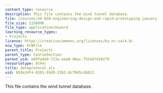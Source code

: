 ```yaml
---
content_type: resource
description: This file contains the wind tunnel database.
file: /courses/16-810-engineering-design-and-rapid-prototyping-january-iap-2005/693e24f4019155d923b28c7845cdb812_dataprotocol.xls
file_size: 1156096
file_type: application/msword
learning_resource_types:
- Projects
license: https://creativecommons.org/licenses/by-nc-sa/4.0/
ocw_type: OCWFile
parent_title: Projects
parent_type: CourseSection
parent_uid: e89fade9-721e-eee0-98ac-f554d7439279
resourcetype: Other
title: dataprotocol.xls
uid: 693e24f4-0191-55d9-23b2-8c7845cdb812
---
```

This file contains the wind tunnel database.